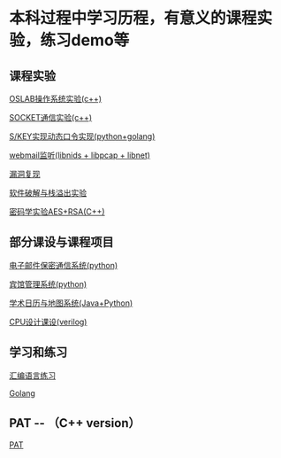 # 本科过程中学习历程，有意义的课程实验，练习demo等


## 课程实验

[OSLAB操作系统实验(c++)](https://github.com/JonnyS1226/My_Note/tree/master/OS-lab)

[SOCKET通信实验(c++)](https://github.com/JonnyS1226/My_Note/tree/master/socket-network-programming)

[S/KEY实现动态口令实现(python+golang)]()

[webmail监听(libnids + libpcap + libnet)]()

[漏洞复现]()

[软件破解与栈溢出实验]()

[密码学实验AES+RSA(C++)]()



## 部分课设与课程项目

[电子邮件保密通信系统(python)]()

[宾馆管理系统(python)]()

[学术日历与地图系统(Java+Python)]()

[CPU设计课设(verilog)]()


## 学习和练习

[汇编语言练习](https://github.com/JonnyS1226/My_Note/tree/master/answer-to-Assembly)

[Golang](https://github.com/JonnyS1226/My_Note/tree/master/Golang)

## PAT -- （C++ version）

[PAT](https://github.com/JonnyS1226/My_Note/tree/master/PAT)
